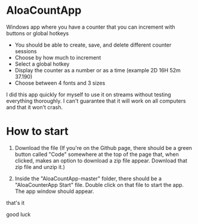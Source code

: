 # AloaCountApp

Windows app where you have a counter that you can increment with buttons or global hotkeys
- You should be able to create, save, and delete different counter sessions
- Choose by how much to increment
- Select a global hotkey
- Display the counter as a number or as a time (example 2D 16H 52m 37.190)
- Choose between 4 fonts and 3 sizes

I did this app quickly for myself to use it on streams without testing everything thoroughly.
I can't guarantee that it will work on all computers and that it won't crash.

# How to start

1) Download the file
(If you're on the Github page, there should be a green button called "Code" somewhere at the top of the page that, when clicked, makes an option to download a zip file appear. Download that zip file and unzip it.)

2) Inside the "AloaCountApp-master" folder, there should be a "AloaCounterApp Start" file. Double click on that file to start the app. The app window should appear.

that's it

good luck
